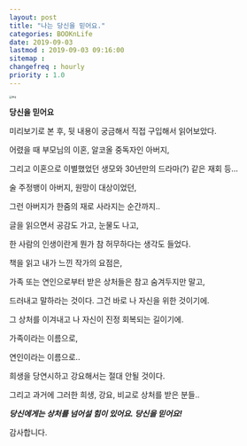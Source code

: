 ```yaml
---
layout: post
title: "나는 당신을 믿어요."
categories: BOOKnLife
date: 2019-09-03
lastmod : 2019-09-03 09:16:00
sitemap :
changefreq : hourly
priority : 1.0
---
```






<img src="http://image.yes24.com/momo/TopCate2508/MidCate010/250799449(1).jpg" alt="img" style="zoom:30%;" />

**당신을 믿어요**  

미리보기로 본 후, 뒷 내용이 궁금해서 직접 구입해서 읽어보았다.  

어렸을 때 부모님의 이혼, 알코올 중독자인 아버지, 

그리고 이혼으로 이별했었던 생모와 30년만의 드라마(?) 같은 재회 등...

술 주정뱅이 아버지, 원망이 대상이었던,  

그런 아버지가 한줌의 재로 사라지는 순간까지..

글을 읽으면서 공감도 가고, 눈물도 나고, 

한 사람의 인생이란게 뭔가 참 허무하다는 생각도 들었다. 



책을 읽고 내가 느낀 작가의 요점은, 

가족 또는 연인으로부터 받은 상처들은 참고 숨겨두지만 말고, 

드러내고 말하라는 것이다. 그건 바로 나 자신을 위한 것이기에. 

그 상처를 이겨내고 나 자신이 진정 회복되는 길이기에.



가족이라는 이름으로, 

연인이라는 이름으로.. 

희생을 당연시하고 강요해서는 절대 안될 것이다. 

그리고 과거에 그러한 희생, 강요, 비교로 상처를 받은 분들..

***당신에게는 상처를 넘어설 힘이 있어요. 당신을 믿어요!***



감사합니다. 













